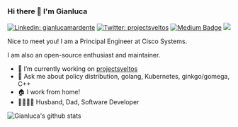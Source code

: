 ### Hi there 👋 I'm Gianluca

[![Linkedin: gianlucamardente](https://img.shields.io/badge/-gianlucamardente-blue?style=flat-square&logo=Linkedin&logoColor=white&link=https://www.linkedin.com/in/gianlucamardente/)](https://www.linkedin.com/in/gianlucamardente/)
[![Twitter: projectsveltos](https://img.shields.io/twitter/follow/projectsveltos?style=social)](https://twitter.com/projectsveltos)
[![Medium Badge](https://img.shields.io/badge/-@gianluca.mardente-03a57a?style=flat-square&labelColor=000000&logo=Medium&link=https://medium.com/@gianluca.mardente/)](https://medium.com/@gianluca.mardente)
![](https://visitor-badge.glitch.me/badge?page_id=gianluca.mardente)

Nice to meet you! I am a Principal Engineer at Cisco Systems.

I am also an open-source enthusiast and maintainer. 

- 🔭 I’m currently working on [projectsveltos](https://github.com/projectsveltos)
- 💬 Ask me about policy distribution, golang, Kubernetes, ginkgo/gomega, C++
- 🏠 I work from home!
- 👨‍👩‍👦‍👦 Husband, Dad, Software Developer

![Gianluca's github stats](https://github-readme-stats.vercel.app/api?username=gianlucam76&show_icons=true&title_color=fff&icon_color=79ff97&text_color=9f9f9f&bg_color=151515)


<!--
**gianlucam76/gianlucam76** is a ✨ _special_ ✨ repository because its `README.md` (this file) appears on your GitHub profile.

Here are some ideas to get you started:

- 🔭 I’m currently working on ...
- 🌱 I’m currently learning ...
- 👯 I’m looking to collaborate on ...
- 🤔 I’m looking for help with ...
- 💬 Ask me about ...
- 📫 How to reach me: ...
- 😄 Pronouns: ...
- ⚡ Fun fact: ...
-->
